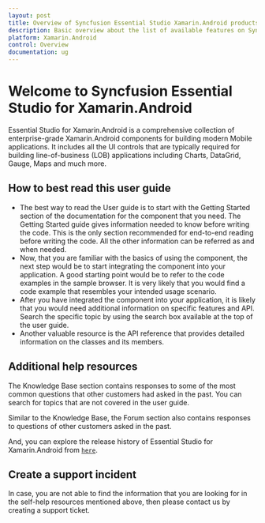 ```yaml
---
layout: post
title: Overview of Syncfusion Essential Studio Xamarin.Android products
description: Basic overview about the list of available features on Syncfusion Xamarin.Android components and steps to use the guide.
platform: Xamarin.Android
control: Overview
documentation: ug
---
```


# Welcome to Syncfusion Essential Studio for Xamarin.Android

Essential Studio for Xamarin.Android is a comprehensive collection of enterprise-grade Xamarin.Android components for building modern Mobile applications. It includes all the UI controls that are typically required for building line-of-business (LOB) applications including Charts, DataGrid, Gauge, Maps and much more.

## How to best read this user guide

* The best way to read the User guide is to start with the Getting Started section of the documentation for the component that you need. The Getting Started guide gives information needed to know before writing the code. This is the only section recommended for end-to-end reading before writing the code. All the other information can be referred as and when needed.
* Now, that you are familiar with the basics of using the component, the next step would be to start integrating the component into your application. A good starting point would be to refer to the code examples in the sample browser. It is very likely that you would find a code example that resembles your intended usage scenario.
* After you have integrated the component into your application, it is likely that you would need additional information on specific features and API. Search the specific topic by using the search box available at the top of the user guide.
* Another valuable resource is the API reference that provides detailed information on the classes and its members.

## Additional help resources

The Knowledge Base section contains responses to some of the most common questions that other customers had asked in the past. You can search for topics that are not covered in the user guide.

Similar to the Knowledge Base, the Forum section also contains responses to questions of other customers asked in the past.

And, you can explore the release history of Essential Studio for Xamarin.Android from  [`here`](https://www.syncfusion.com/products/release-history/estudio/xamarin-android).

## Create a support incident

In case, you are not able to find the information that you are looking for in the self-help resources mentioned above, then please contact us by creating a support ticket.